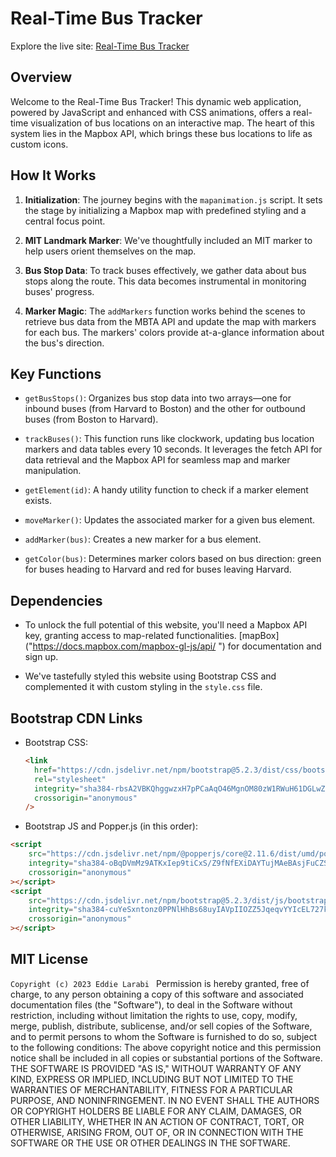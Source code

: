 <!-- @format -->

# Real-Time Bus Tracker

Explore the live site: [Real-Time Bus Tracker](https://selarabi.github.io/Real-Time-Bus-Tracker/)

## Overview

Welcome to the Real-Time Bus Tracker! This dynamic web application, powered by JavaScript and enhanced with CSS animations, offers a real-time visualization of bus locations on an interactive map. The heart of this system lies in the Mapbox API, which brings these bus locations to life as custom icons.

## How It Works

1. **Initialization**: The journey begins with the `mapanimation.js` script. It sets the stage by initializing a Mapbox map with predefined styling and a central focus point.

2. **MIT Landmark Marker**: We've thoughtfully included an MIT marker to help users orient themselves on the map.

3. **Bus Stop Data**: To track buses effectively, we gather data about bus stops along the route. This data becomes instrumental in monitoring buses' progress.

4. **Marker Magic**: The `addMarkers` function works behind the scenes to retrieve bus data from the MBTA API and update the map with markers for each bus. The markers' colors provide at-a-glance information about the bus's direction.

## Key Functions

- `getBusStops()`: Organizes bus stop data into two arrays—one for inbound buses (from Harvard to Boston) and the other for outbound buses (from Boston to Harvard).

- `trackBuses()`: This function runs like clockwork, updating bus location markers and data tables every 10 seconds. It leverages the fetch API for data retrieval and the Mapbox API for seamless map and marker manipulation.

- `getElement(id)`: A handy utility function to check if a marker element exists.

- `moveMarker()`: Updates the associated marker for a given bus element.

- `addMarker(bus)`: Creates a new marker for a bus element.

- `getColor(bus)`: Determines marker colors based on bus direction: green for buses heading to Harvard and red for buses leaving Harvard.

## Dependencies

- To unlock the full potential of this website, you'll need a Mapbox API key, granting access to map-related functionalities. [mapBox]("https://docs.mapbox.com/mapbox-gl-js/api/ ") for documentation and sign up.

- We've tastefully styled this website using Bootstrap CSS and complemented it with custom styling in the `style.css` file.

## Bootstrap CDN Links

- Bootstrap CSS:

  ```html
  <link
  	href="https://cdn.jsdelivr.net/npm/bootstrap@5.2.3/dist/css/bootstrap.min.css"
  	rel="stylesheet"
  	integrity="sha384-rbsA2VBKQhggwzxH7pPCaAqO46MgnOM80zW1RWuH61DGLwZJEdK2Kadq2F9CUG65"
  	crossorigin="anonymous"
  />
  ```

- Bootstrap JS and Popper.js (in this order):

```html
<script
	src="https://cdn.jsdelivr.net/npm/@popperjs/core@2.11.6/dist/umd/popper.min.js"
	integrity="sha384-oBqDVmMz9ATKxIep9tiCxS/Z9fNfEXiDAYTujMAeBAsjFuCZSmKbSSUnQlmh/jp3"
	crossorigin="anonymous"
></script>
<script
	src="https://cdn.jsdelivr.net/npm/bootstrap@5.2.3/dist/js/bootstrap.min.js"
	integrity="sha384-cuYeSxntonz0PPNlHhBs68uyIAVpIIOZZ5JqeqvYYIcEL727kskC66kF92t6Xl2V"
	crossorigin="anonymous"
></script>
```

## MIT License

`Copyright (c) 2023 Eddie Larabi `
Permission is hereby granted, free of charge, to
any person obtaining a copy of this software and associated documentation files
(the "Software"), to deal in the Software without restriction, including without
limitation the rights to use, copy, modify, merge, publish, distribute,
sublicense, and/or sell copies of the Software, and to permit persons to whom
the Software is furnished to do so, subject to the following conditions: The
above copyright notice and this permission notice shall be included in all
copies or substantial portions of the Software. THE SOFTWARE IS PROVIDED "AS
IS," WITHOUT WARRANTY OF ANY KIND, EXPRESS OR IMPLIED, INCLUDING BUT NOT LIMITED
TO THE WARRANTIES OF MERCHANTABILITY, FITNESS FOR A PARTICULAR PURPOSE, AND
NONINFRINGEMENT. IN NO EVENT SHALL THE AUTHORS OR COPYRIGHT HOLDERS BE LIABLE
FOR ANY CLAIM, DAMAGES, OR OTHER LIABILITY, WHETHER IN AN ACTION OF CONTRACT,
TORT, OR OTHERWISE, ARISING FROM, OUT OF, OR IN CONNECTION WITH THE SOFTWARE OR
THE USE OR OTHER DEALINGS IN THE SOFTWARE.
